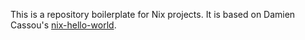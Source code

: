 This is a repository boilerplate for Nix projects. It is based on Damien Cassou's [nix-hello-world](https://github.com/DamienCassou/nix-hello-world).
